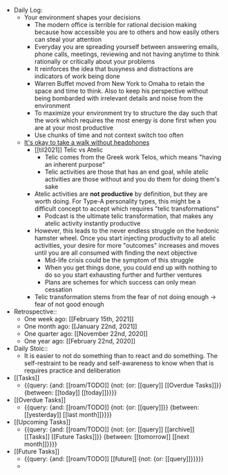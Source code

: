 - Daily Log:
    - Your environment shapes your decisions
        - The modern office is terrible for rational decision making because how accessible you are to others and how easily others can steal your attention
        - Everyday you are spreading yourself between answering emails, phone calls, meetings, reviewing and not having anytime to think rationally or critically about your problems
        - It reinforces the idea that busyness and distractions are indicators of work being done
        - Warren Buffet moved from New York to Omaha to retain the space and time to think. Also to keep his perspective without being bombarded with irrelevant details and noise from the environment
        - To maximize your environment try to structure the day such that the work which requires the most energy is done first when you are at your most productive
        - Use chunks of time and not context switch too often
    - [It's okay to take a walk without headphones](https://radreads.co/telic/)
        - [[til2021]] Telic vs Atelic
            - Telic comes from the Greek work Telos, which means "having an inherent purpose"
            - Telic activities are those that has an end goal, while atelic activities are those without and you do them for doing them's sake
        - Atelic activities are **not productive** by definition, but they are worth doing. For Type-A personality types, this might be a difficult concept to accept which requires "telic transformations"
            - Podcast is the ultimate telic transformation, that makes any atelic activity instantly productive
        -  However, this leads to the never endless struggle on the hedonic hamster wheel. Once you start injecting productivity to all atelic activities, your desire for more "outcomes" increases and moves until you are all consumed with finding the next objective
            - Mid-life crisis could be the symptom of this struggle
            - When you get things done, you could end up with nothing to do so you start exhausting further and further ventures
            - Plans are schemes for which success can only mean cessation
        - Telic transformation stems from the fear of not doing enough -> fear of not good enough
- Retrospective::
    - One week ago: [[February 15th, 2021]]
    - One month ago: [[January 22nd, 2021]]
    - One quarter ago: [[November 22nd, 2020]]
    - One year ago: [[February 22nd, 2020]]
- Daily Stoic::
    - It is easier to not do something than to react and do something. The self-restraint to be ready and self-awareness to know when that is requires practice and deliberation
- [[Tasks]]
    - {{query: {and: [[roam/TODO]] {not: {or: [[query]] [[Overdue Tasks]]}} {between: [[today]] [[today]]}}}}
- [[Overdue Tasks]]
    - {{query: {and: [[roam/TODO]] {not: {or: [[query]]}} {between: [[yesterday]] [[last month]]}}}}
- [[Upcoming Tasks]]
    - {{query: {and: [[roam/TODO]] {not: {or: [[query]] [[archive]] [[Tasks]] [[Future Tasks]]}} {between: [[tomorrow]] [[next month]]}}}}
- [[Future Tasks]]
    - {{query: {and: [[roam/TODO]] [[future]] {not: {or: [[query]]}}}}}
    - 
